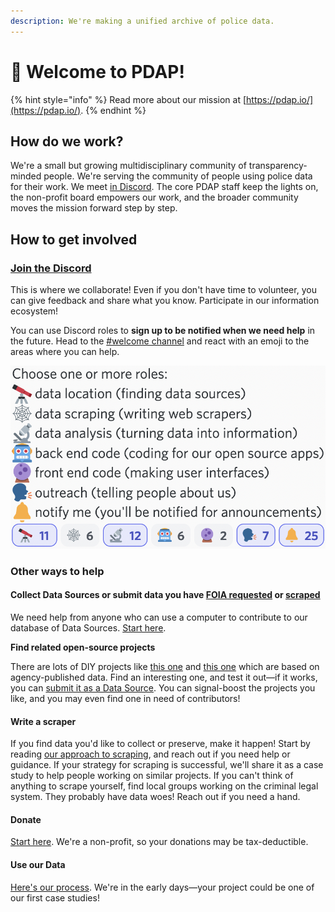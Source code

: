 ```yaml
---
description: We're making a unified archive of police data.
---
```


# 👋 Welcome to PDAP!

{% hint style="info" %}
Read more about our mission at [https://pdap.io/](https://pdap.io/).
{% endhint %}

## How do we work?

We're a small but growing multidisciplinary community of transparency-minded people. We're serving the community of people using police data for their work. We meet [in Discord](https://discord.gg/wMqex8nKZJ). The core PDAP staff keep the lights on, the non-profit board empowers our work, and the broader community moves the mission forward step by step.

## How to get involved

### [Join the Discord](https://discord.gg/wMqex8nKZJ)

This is where we collaborate! Even if you don't have time to volunteer, you can give feedback and share what you know. Participate in our information ecosystem!

You can use Discord roles to **sign up to be notified when we need help** in the future. Head to the [#welcome channel](https://discord.com/channels/828274060034965575/828286370023735296/890016942323277914) and react with an emoji to the areas where you can help.

![](<.gitbook/assets/Screen Shot 2022-11-30 at 11.05.33 AM.png>)

### Other ways to help

#### Collect Data Sources or submit data you have [FOIA requested](activities/data-sources/foia.md) or [scraped](activities/data-scraping/our-approach-to-scraping.md)

We need help from anyone who can use a computer to contribute to our database of Data Sources. [Start here](activities/share-data/contribute-data-sources.md).

**Find related open-source projects**

There are lots of DIY projects like [this one](https://github.com/openpolicedata/openpolicedata) and [this one](https://github.com/ayyubibrahimi/eos) which are based on agency-published data. Find an interesting one, and test it out—if it works, you can [submit it as a Data Source](activities/share-data/contribute-data-sources.md#submit-individual-data-sources). You can signal-boost the projects you like, and you may even find one in need of contributors!

#### Write a scraper

If you find data you'd like to collect or preserve, make it happen! Start by reading [our approach to scraping](activities/data-scraping/our-approach-to-scraping.md), and reach out if you need help or guidance. If your strategy for scraping is successful, we'll share it as a case study to help people working on similar projects. If you can't think of anything to scrape yourself, find local groups working on the criminal legal system. They probably have data woes! Reach out if you need a hand.

#### Donate

[Start here](https://pdap.io/contribute.html). We're a non-profit, so your donations may be tax-deductible.

#### Use our Data

[Here's our process](activities/our-process.md). We're in the early days—your project could be one of our first case studies!
